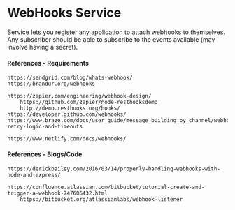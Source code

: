 # WebHooks Service

Service lets you register any application to attach webhooks to themselves. Any subscriber should be able to subscribe to the events available \(may involve having a secret\).

#### References - Requirements

```
https://sendgrid.com/blog/whats-webhook/
https://brandur.org/webhooks

https://zapier.com/engineering/webhook-design/
    https://github.com/zapier/node-resthooksdemo
    http://demo.resthooks.org/hooks/
https://developer.github.com/webhooks/
https://www.braze.com/docs/user_guide/message_building_by_channel/webhooks/creating_a_webhook/#errors-retry-logic-and-timeouts

https://www.netlify.com/docs/webhooks/
```

#### References - Blogs/Code

```
https://derickbailey.com/2016/03/14/properly-handling-webhooks-with-node-and-express/

https://confluence.atlassian.com/bitbucket/tutorial-create-and-trigger-a-webhook-747606432.html
    https://bitbucket.org/atlassianlabs/webhook-listener
```



